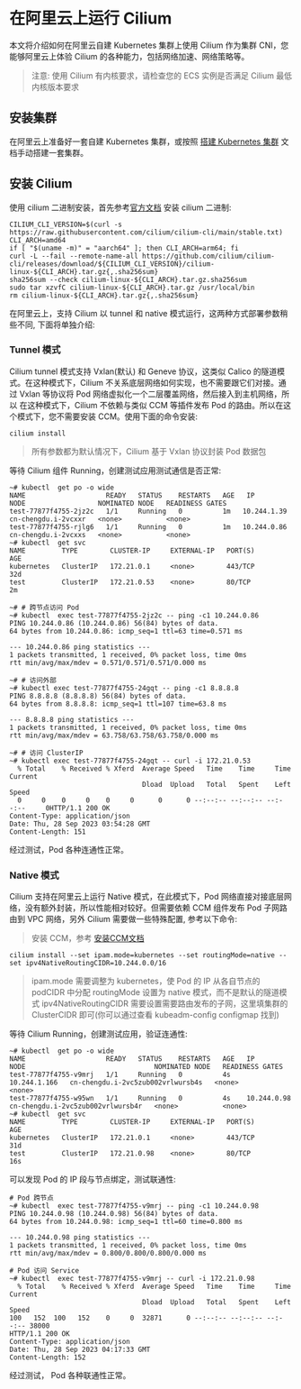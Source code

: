 # 在阿里云上运行 Cilium

本文将介绍如何在阿里云自建 Kubernetes 集群上使用 Cilium 作为集群 CNI，您能够阿里云上体验 Cilium 的各种能力，包括网络加速、网络策略等。

> 注意: 使用 Cilium 有内核要求，请检查您的 ECS 实例是否满足 Cilium 最低内核版本要求

## 安装集群

在阿里云上准备好一套自建 Kubernetes 集群，或按照 [搭建 Kubernetes 集群](usage.md#搭建Kubernetes集群) 文档手动搭建一套集群。

## 安装 Cilium

使用 cilium 二进制安装，首先参考[官方文档](https://docs.cilium.io/en/stable/gettingstarted/k8s-install-default/) 安装 cilium 二进制:

```shell
CILIUM_CLI_VERSION=$(curl -s https://raw.githubusercontent.com/cilium/cilium-cli/main/stable.txt)
CLI_ARCH=amd64
if [ "$(uname -m)" = "aarch64" ]; then CLI_ARCH=arm64; fi
curl -L --fail --remote-name-all https://github.com/cilium/cilium-cli/releases/download/${CILIUM_CLI_VERSION}/cilium-linux-${CLI_ARCH}.tar.gz{,.sha256sum}
sha256sum --check cilium-linux-${CLI_ARCH}.tar.gz.sha256sum
sudo tar xzvfC cilium-linux-${CLI_ARCH}.tar.gz /usr/local/bin
rm cilium-linux-${CLI_ARCH}.tar.gz{,.sha256sum}
```

在阿里云上，支持 Cilium 以 tunnel 和 native 模式运行，这两种方式部署参数稍些不同, 下面将单独介绍:

### Tunnel 模式

Cilium tunnel 模式支持 Vxlan(默认) 和 Geneve 协议，这类似 Calico 的隧道模式。在这种模式下，Cilium 不关系底层网络如何实现，也不需要跟它们对接。通过 Vxlan 等协议将 Pod 网络虚拟化一个二层覆盖网络，然后接入到主机网络，所以
在这种模式下，Cilium 不依赖与类似 CCM 等插件发布 Pod 的路由。所以在这个模式下，您不需要安装 CCM。使用下面的命令安装:

```shell
cilium install 
```

> 所有参数都为默认情况下，Cilium 基于 Vxlan 协议封装 Pod 数据包

等待 Cilium 组件 Running，创建测试应用测试通信是否正常:

```shell
~# kubectl  get po -o wide
NAME                    READY   STATUS    RESTARTS   AGE   IP               NODE                  NOMINATED NODE   READINESS GATES
test-77877f4755-2jz2c   1/1     Running   0          1m   10.244.1.39       cn-chengdu.i-2vcxxr   <none>           <none>
test-77877f4755-rjlg6   1/1     Running   0          1m   10.244.0.86     cn-chengdu.i-2vcxxs   <none>           <none>
~# kubectl  get svc
NAME         TYPE        CLUSTER-IP     EXTERNAL-IP   PORT(S)        AGE
kubernetes   ClusterIP   172.21.0.1     <none>        443/TCP        32d
test         ClusterIP   172.21.0.53    <none>        80/TCP         2m

~# # 跨节点访问 Pod 
~# kubectl  exec test-77877f4755-2jz2c -- ping -c1 10.244.0.86
PING 10.244.0.86 (10.244.0.86) 56(84) bytes of data.
64 bytes from 10.244.0.86: icmp_seq=1 ttl=63 time=0.571 ms

--- 10.244.0.86 ping statistics ---
1 packets transmitted, 1 received, 0% packet loss, time 0ms
rtt min/avg/max/mdev = 0.571/0.571/0.571/0.000 ms

~# # 访问外部
~# kubectl exec test-77877f4755-24gqt -- ping -c1 8.8.8.8
PING 8.8.8.8 (8.8.8.8) 56(84) bytes of data.
64 bytes from 8.8.8.8: icmp_seq=1 ttl=107 time=63.8 ms

--- 8.8.8.8 ping statistics ---
1 packets transmitted, 1 received, 0% packet loss, time 0ms
rtt min/avg/max/mdev = 63.758/63.758/63.758/0.000 ms

~# # 访问 ClusterIP
~# kubectl exec test-77877f4755-24gqt -- curl -i 172.21.0.53
  % Total    % Received % Xferd  Average Speed   Time    Time     Time  Current
                                 Dload  Upload   Total   Spent    Left  Speed
  0     0    0     0    0     0      0      0 --:--:-- --:--:-- --:--:--     0HTTP/1.1 200 OK
Content-Type: application/json
Date: Thu, 28 Sep 2023 03:54:28 GMT
Content-Length: 151
````

经过测试，Pod 各种连通性正常。

### Native 模式

Cilium 支持在阿里云上运行 Native 模式，在此模式下，Pod 网络直接对接底层网络，没有额外封装，所以性能相对较好。但需要依赖 CCM 组件发布 Pod 子网路由到 VPC 网络，另外 Cilium 需要做一些特殊配置, 参考以下命令:

> 安装 CCM，参考 [安装CCM文档](usage.md#安装CCM组件，发布VPC路由)

```shell
cilium install --set ipam.mode=kubernetes --set routingMode=native --set ipv4NativeRoutingCIDR=10.244.0.0/16 
```

> ipam.mode 需要调整为 kubernetes，使 Pod 的 IP 从各自节点的 podCIDR 中分配
> routingMode 设置为 native 模式，而不是默认的隧道模式
> ipv4NativeRoutingCIDR 需要设置需要路由发布的子网，这里填集群的 ClusterCIDR 即可(你可以通过查看 kubeadm-config configmap 找到)

等待 Cilium Running，创建测试应用，验证连通性:

```shell
~# kubectl  get po -o wide
NAME                    READY   STATUS    RESTARTS   AGE   IP             NODE                                NOMINATED NODE   READINESS GATES
test-77877f4755-v9mrj   1/1     Running   0          4s    10.244.1.166   cn-chengdu.i-2vc5zub002vrlwursb4s   <none>           <none>
test-77877f4755-w95wn   1/1     Running   0          4s    10.244.0.98    cn-chengdu.i-2vc5zub002vrlwursb4r   <none>           <none>
~# kubectl  get svc
NAME         TYPE        CLUSTER-IP     EXTERNAL-IP   PORT(S)        AGE
kubernetes   ClusterIP   172.21.0.1     <none>        443/TCP        31d
test         ClusterIP   172.21.0.98    <none>        80/TCP         16s
```

可以发现 Pod 的 IP 段与节点绑定，测试联通性:

```shell
# Pod 跨节点
~# kubectl  exec test-77877f4755-v9mrj -- ping -c1 10.244.0.98
PING 10.244.0.98 (10.244.0.98) 56(84) bytes of data.
64 bytes from 10.244.0.98: icmp_seq=1 ttl=60 time=0.800 ms

--- 10.244.0.98 ping statistics ---
1 packets transmitted, 1 received, 0% packet loss, time 0ms
rtt min/avg/max/mdev = 0.800/0.800/0.800/0.000 ms

# Pod 访问 Service
~# kubectl  exec test-77877f4755-v9mrj -- curl -i 172.21.0.98
  % Total    % Received % Xferd  Average Speed   Time    Time     Time  Current
                                 Dload  Upload   Total   Spent    Left  Speed
100   152  100   152    0     0  32871      0 --:--:-- --:--:-- --:--:-- 38000
HTTP/1.1 200 OK
Content-Type: application/json
Date: Thu, 28 Sep 2023 04:17:33 GMT
Content-Length: 152
```

经过测试， Pod 各种联通性正常。